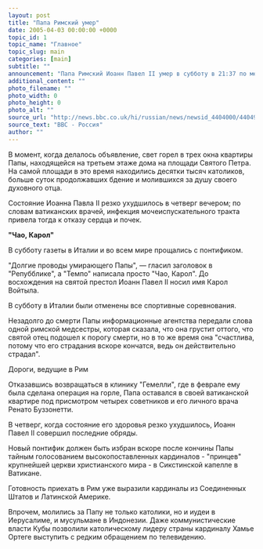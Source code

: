 ```yaml
---
layout: post
title: "Папа Римский умер"
date: 2005-04-03 00:00:00 +0000
topic_id: 1
topic_name: "Главное"
topic_slug: main
categories: [main]
subtitle: ""
announcement: "Папа Римский Иоанн Павел II умер в субботу в 21:37 по местному времени (19:38 по Гринвичу) в возрасте 84 лет. Об этом официально объявил Ватикан."
additional_content: ""
photo_filename: ""
photo_width: 0
photo_height: 0
photo_alt: ""
source_url: "http://news.bbc.co.uk/hi/russian/news/newsid_4404000/4404923.stm"
source_text: "BBC - Россия"
author: ""
---
```

В момент, когда делалось объявление, свет горел в трех окна квартиры Папы, находящейся на третьем этаже дома на площади Святого Петра. На самой площади в это время находились десятки тысяч католиков, больше суток продолжавших бдение и молившихся за душу своего духовного отца.

Состояние Иоанна Павла II резко ухудшилось в четверг вечером; по словам ватиканских врачей, инфекция мочеиспускательного тракта привела тогда к отказу сердца и почек.

<strong>"Чао, Карол"</strong>

В субботу газеты в Италии и во всем мире прощались с понтификом.

"Долгие проводы умирающего Папы", &mdash; гласил заголовок в "Репубблике", а "Темпо" написала просто "Чао, Карол". До восхождения на святой престол Иоанн Павел II носил имя Карол Войтыла.

В субботу в Италии были отменены все спортивные соревнования.

Незадолго до смерти Папы информационные агентства передали слова одной римской медсестры, которая сказала, что она грустит оттого, что святой отец подошел к порогу смерти, но в то же время она "счастлива, потому что его страдания вскоре кончатся, ведь он действительно страдал".

Дороги, ведущие в Рим

Отказавшись возвращаться в клинику "Гемелли", где в феврале ему была сделана операция на горле, Папа оставался в своей ватиканской квартире под присмотром четырех советников и его личного врача Ренато Буззонетти.

В четверг, когда состояние его здоровья резко ухудшилось, Иоанн Павел II совершил последние обряды.

Новый понтифик должен быть избран вскоре после кончины Папы тайным голосованием высокопоставленных кардиналов - "принцев" крупнейшей церкви христианского мира - в Сикстинской капелле в Ватикане.

Готовность приехать в Рим уже выразили кардиналы из Соединенных Штатов и Латинской Америке.

Впрочем, молились за Папу не только католики, но и иудеи в Иерусалиме, и мусульмане в Индонезии. Даже коммунистические власти Кубы позволили католическому лидеру страны кардиналу Хамье Ортеге выступить с редким обращением по телевидению.
